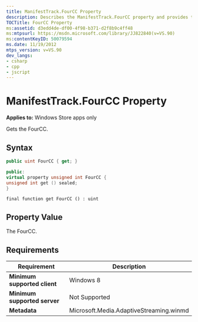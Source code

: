```yaml
---
title: ManifestTrack.FourCC Property
description: Describes the ManifestTrack.FourCC property and provides the property's syntax, property value, and requirements.
TOCTitle: FourCC Property
ms:assetid: d3edd4de-df00-4f98-b371-d2f8b9c4ff48
ms:mtpsurl: https://msdn.microsoft.com/library/JJ822840(v=VS.90)
ms:contentKeyID: 50079594
ms.date: 11/19/2012
mtps_version: v=VS.90
dev_langs:
- csharp
- cpp
- jscript
---
```


# ManifestTrack.FourCC Property

**Applies to:** Windows Store apps only

Gets the FourCC.

## Syntax

```csharp
public uint FourCC { get; }
```

```cpp
public:
virtual property unsigned int FourCC {
unsigned int get () sealed;
}
```

```jscript
final function get FourCC () : uint
```

## Property Value

The FourCC.

## Requirements

|Requirement|Description|
|--- |--- |
|**Minimum supported client**|Windows 8|
|**Minimum supported server**|Not Supported|
|**Metadata**|Microsoft.Media.AdaptiveStreaming.winmd|
